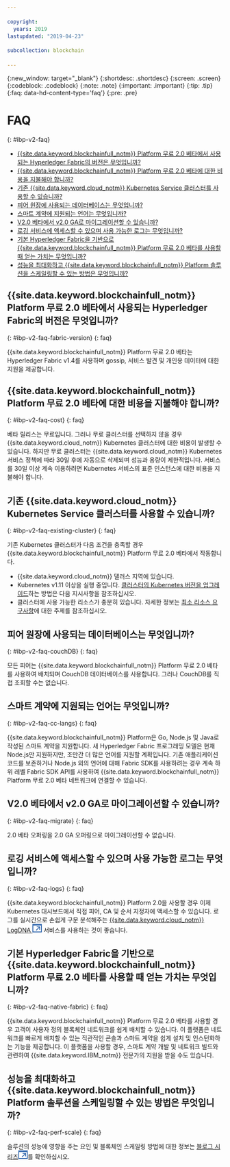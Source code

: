 ```yaml
---

copyright:
  years: 2019
lastupdated: "2019-04-23"

subcollection: blockchain

---
```



{:new_window: target="_blank"}
{:shortdesc: .shortdesc}
{:screen: .screen}
{:codeblock: .codeblock}
{:note: .note}
{:important: .important}
{:tip: .tip}
{:faq: data-hd-content-type='faq'}
{:pre: .pre}

# FAQ
{: #ibp-v2-faq}

- [{{site.data.keyword.blockchainfull_notm}} Platform 무료 2.0 베타에서 사용되는 Hyperledger Fabric의 버전은 무엇입니까?](#ibp-v2-faq-fabric-version)
- [{{site.data.keyword.blockchainfull_notm}} Platform 무료 2.0 베타에 대한 비용을 지불해야 합니까?](#ibp-v2-faq-cost)
- [기존 {{site.data.keyword.cloud_notm}} Kubernetes Service 클러스터를 사용할 수 있습니까?](#ibp-v2-faq-existing-cluster)
- [피어 원장에 사용되는 데이터베이스는 무엇입니까? ](#ibp-v2-faq-couchDB)
- [스마트 계약에 지원되는 언어는 무엇입니까? ](#ibp-v2-faq-cc-langs)
- [V2.0 베타에서 v2.0 GA로 마이그레이션할 수 있습니까? ](/docs/services/blockchain/howto/ibp-v2-deploy-iks.html#ibp-v2-faq-migrate)
- [로깅 서비스에 액세스할 수 있으며 사용 가능한 로그는 무엇입니까? ](#ibp-v2-faq-logs)
- [기본 Hyperledger Fabric을 기반으로 {{site.data.keyword.blockchainfull_notm}} Platform 무료 2.0 베타를 사용할 때 얻는 가치는 무엇입니까?](#ibp-v2-faq-native-fabric)
- [성능을 최대화하고 {{site.data.keyword.blockchainfull_notm}} Platform 솔루션을 스케일링할 수 있는 방법은 무엇입니까?](#ibp-v2-faq-perf-scale)

## {{site.data.keyword.blockchainfull_notm}} Platform 무료 2.0 베타에서 사용되는 Hyperledger Fabric의 버전은 무엇입니까?
{: #ibp-v2-faq-fabric-version}
{: faq}

{{site.data.keyword.blockchainfull_notm}} Platform 무료 2.0 베타는 Hyperledger Fabric v1.4를 사용하며 gossip, 서비스 발견 및 개인용 데이터에 대한 지원을 제공합니다.

## {{site.data.keyword.blockchainfull_notm}} Platform 무료 2.0 베타에 대한 비용을 지불해야 합니까?
{: #ibp-v2-faq-cost}
{: faq}

베타 릴리스는 무료입니다. 그러나 무료 클러스터를 선택하지 않을 경우 {{site.data.keyword.cloud_notm}} Kubernetes 클러스터에 대한 비용이 발생할 수 있습니다.  하지만 무료 클러스터는 {{site.data.keyword.cloud_notm}} Kubernetes 서비스 정책에 따라 30일 후에 자동으로 삭제되며 성능과 용량이 제한적입니다.  서비스를 30일 이상 계속 이용하려면 Kubernetes 서비스의 표준 인스턴스에 대한 비용을 지불해야 합니다.

## 기존 {{site.data.keyword.cloud_notm}} Kubernetes Service 클러스터를 사용할 수 있습니까?
{: #ibp-v2-faq-existing-cluster}
{: faq}

기존 Kubernetes 클러스터가 다음 조건을 충족할 경우 {{site.data.keyword.blockchainfull_notm}} Platform 무료 2.0 베타에서 작동합니다.
- {{site.data.keyword.cloud_notm}} 댈러스 지역에 있습니다.
- Kubernetes v1.11 이상을 실행 중입니다. [클러스터의 Kubernetes 버전을 업그레이드](/docs/services/blockchain/howto/ibp-v2-deploy-iks.html#ibp-v2-deploy-iks-updating-kubernetes)하는 방법은 다음 지시사항을 참조하십시오.
- 클러스터에 사용 가능한 리소스가 충분히 있습니다. 자세한 정보는 [최소 리소스 요구사항](/docs/services/blockchain/howto/ibp-v2-deploy-iks.html#ibp-v2-deploy-iks-resources-required)에 대한 주제를 참조하십시오.

## 피어 원장에 사용되는 데이터베이스는 무엇입니까?
{: #ibp-v2-faq-couchDB}
{: faq}

모든 피어는 {{site.data.keyword.blockchainfull_notm}} Platform 무료 2.0 베타를 사용하여 배치되며 CouchDB 데이터베이스를 사용합니다. 그러나 CouchDB를 직접 조회할 수는 없습니다.

## 스마트 계약에 지원되는 언어는 무엇입니까?
{: #ibp-v2-faq-cc-langs}
{: faq}

{{site.data.keyword.blockchainfull_notm}} Platform은 Go, Node.js 및 Java로 작성된 스마트 계약을 지원합니다. 새 Hyperledger Fabric 프로그래밍 모델은 현재 Node.js만 지원하지만, 조만간 더 많은 언어를 지원할 계획입니다. 기존 애플리케이션 코드를 보존하거나 Node.js 외의 언어에 대해 Fabric SDK를 사용하려는 경우 계속 하위 레벨 Fabric SDK API를 사용하여 {{site.data.keyword.blockchainfull_notm}} Platform 무료 2.0 베타 네트워크에 연결할 수 있습니다.

## V2.0 베타에서 v2.0 GA로 마이그레이션할 수 있습니까?
{: #ibp-v2-faq-migrate}
{: faq}

2.0 베타 오퍼링을 2.0 GA 오퍼링으로 마이그레이션할 수 없습니다.

## 로깅 서비스에 액세스할 수 있으며 사용 가능한 로그는 무엇입니까?
{: #ibp-v2-faq-logs}
{: faq}

{{site.data.keyword.blockchainfull_notm}} Platform 2.0을 사용할 경우 이제 Kubernetes 대시보드에서 직접 피어, CA 및 순서 지정자에 액세스할 수 있습니다. 로그를 실시간으로 손쉽게 구문 분석해주는 [{{site.data.keyword.cloud_notm}} LogDNA ![외부 링크 아이콘](../images/external_link.svg "외부 링크 아이콘")](https://cloud.ibm.com/docs/services/Log-Analysis-with-LogDNA?topic=LogDNA-kube#kube "IBM Log Analysis with LogDNA를 사용하여 Kubernetes 클러스터 로그 관리") 서비스를 사용하는 것이 좋습니다.

## 기본 Hyperledger Fabric을 기반으로 {{site.data.keyword.blockchainfull_notm}} Platform 무료 2.0 베타를 사용할 때 얻는 가치는 무엇입니까?
{: #ibp-v2-faq-native-fabric}
{: faq}

{{site.data.keyword.blockchainfull_notm}} Platform 무료 2.0 베타를 사용할 경우 고객이 사용자 정의 블록체인 네트워크를 쉽게 배치할 수 있습니다. 이 플랫폼은 네트워크를 빠르게 배치할 수 있는 직관적인 콘솔과 스마트 계약을 쉽게 설치 및 인스턴화하는 기능을 제공합니다. 이 플랫폼을 사용할 경우, 스마트 계약 개발 및 네트워크 빌드와 관련하여 {{site.data.keyword.IBM_notm}} 전문가의 지원을 받을 수도 있습니다.

## 성능을 최대화하고 {{site.data.keyword.blockchainfull_notm}} Platform 솔루션을 스케일링할 수 있는 방법은 무엇입니까?
{: #ibp-v2-faq-perf-scale}
{: faq}

솔루션의 성능에 영향을 주는 요인 및 블록체인 스케일링 방법에 대한 정보는 [블로그 시리즈![외부 링크 아이콘](../images/external_link.svg "외부 링크 아이콘")](https://www.ibm.com/blogs/blockchain/2019/01/answering-your-questions-on-hyperledger-fabric-performance-and-scale/ "Hyperledger Fabric 성능 및 스케일에 대한 질문에 답하기")를 확인하십시오.
